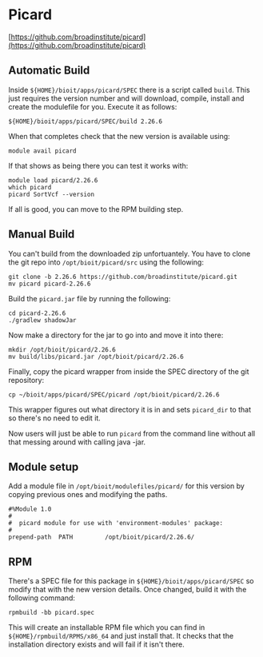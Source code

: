 # Picard

[https://github.com/broadinstitute/picard](https://github.com/broadinstitute/picard)

## Automatic Build

Inside `${HOME}/bioit/apps/picard/SPEC` there is a script called `build`. This just requires the version number and will download, compile, install and create the modulefile for you. Execute it as follows:

    ${HOME}/bioit/apps/picard/SPEC/build 2.26.6

When that completes check that the new version is available using:

    module avail picard

If that shows as being there you can test it works with:

    module load picard/2.26.6
    which picard
    picard SortVcf --version

If all is good, you can move to the RPM building step.

## Manual Build

You can't build from the downloaded zip unfortuantely. You have to clone the git repo into `/opt/bioit/picard/src` using the following:

    git clone -b 2.26.6 https://github.com/broadinstitute/picard.git
    mv picard picard-2.26.6

Build the `picard.jar` file by running the following:

    cd picard-2.26.6
    ./gradlew shadowJar

Now make a directory for the jar to go into and move it into there:

    mkdir /opt/bioit/picard/2.26.6
    mv build/libs/picard.jar /opt/bioit/picard/2.26.6

Finally, copy the picard wrapper from inside the SPEC directory of the git repository:

    cp ~/bioit/apps/picard/SPEC/picard /opt/bioit/picard/2.26.6

This wrapper figures out what directory it is in and sets `picard_dir` to that so there's no need to edit it.

Now users will just be able to run `picard` from the command line without all that messing around with calling java -jar.

## Module setup

Add a module file in `/opt/bioit/modulefiles/picard/` for this version by copying previous ones and modifying the paths.

    #%Module 1.0
    #
    #  picard module for use with 'environment-modules' package:
    #
    prepend-path  PATH         /opt/bioit/picard/2.26.6/

## RPM

There's a SPEC file for this package in `${HOME}/bioit/apps/picard/SPEC` so modify that with the new version details. Once changed, build it with the following command:

    rpmbuild -bb picard.spec

This will create an installable RPM file which you can find in `${HOME}/rpmbuild/RPMS/x86_64` and just install that. It checks that the installation directory exists and will fail if it isn't there.
